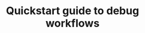 ﻿---
title: "Quickstart guide to debug workflows"
toc: true
tag: developers
category: "Workflow"
menus: 
    quickstartworkflow:
        icon: fa fa-link
        title: "Packaging and Activating workflow" 
        identifier: packagingworkflow
---
 